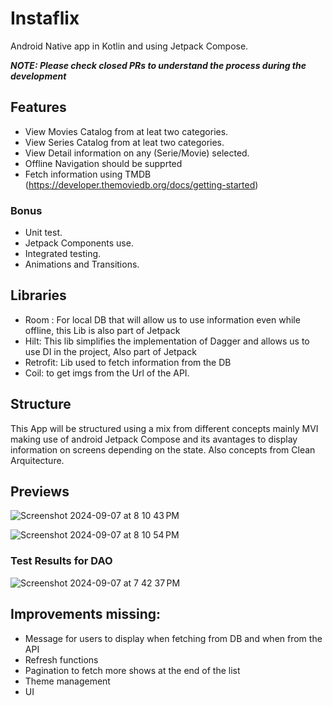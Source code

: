 # Instaflix

Android Native app in Kotlin and using Jetpack Compose. 

***NOTE: Please check closed PRs to understand the process during the development***

## Features 

- View Movies Catalog from at leat two categories.
- View Series Catalog from at leat two categories.
- View Detail information on any (Serie/Movie) selected.
- Offline Navigation should be supprted
- Fetch information using TMDB (https://developer.themoviedb.org/docs/getting-started)

### Bonus 

- Unit test.
- Jetpack Components use.
- Integrated testing.
- Animations and Transitions.
  
 ## Libraries

- Room : For local DB that will allow us to use information even while offline, this Lib is also part of Jetpack
- Hilt: This lib simplifies the implementation of Dagger and allows us to use DI in the project, Also part of Jetpack
- Retrofit: Lib used to fetch information from the DB
- Coil: to get imgs from the Url of the API.

## Structure

 This App will be structured using a mix from different concepts mainly MVI making use of android Jetpack Compose and its avantages to display information on screens depending on the state. Also concepts from Clean Arquitecture.

## Previews
![Screenshot 2024-09-07 at 8 10 43 PM](https://github.com/user-attachments/assets/396269a1-84d8-4a99-a85c-dc21aab41dfc)

![Screenshot 2024-09-07 at 8 10 54 PM](https://github.com/user-attachments/assets/61128aba-f76a-4031-ae09-7543e3fea16e)

### Test Results for DAO

![Screenshot 2024-09-07 at 7 42 37 PM](https://github.com/user-attachments/assets/68405f38-bbf4-4ec2-aeb2-dc8ae4c4f437)

## Improvements missing: 
- Message for users to display when fetching from DB and when from the API 
- Refresh functions
- Pagination to fetch more shows at the end of the list
- Theme management
- UI




